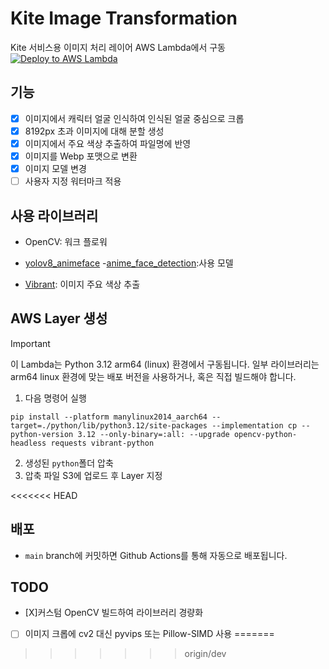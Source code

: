 # Kite Image Transformation
Kite 서비스용 이미지 처리 레이어
AWS Lambda에서 구동
[![Deploy to AWS Lambda](https://github.com/stratocanvas/kiteapp-image-transformation/actions/workflows/aws.yml/badge.svg)](https://github.com/stratocanvas/kiteapp-image-transformation/actions/workflows/aws.yml)

## 기능
- [x] 이미지에서 캐릭터 얼굴 인식하여 인식된 얼굴 중심으로 크롭
- [x] 8192px 초과 이미지에 대해 분할 생성
- [x] 이미지에서 주요 색상 추출하여 파일명에 반영
- [x] 이미지를 Webp 포맷으로 변환
- [x] 이미지 모델 변경
- [ ] 사용자 지정 워터마크 적용

## 사용 라이브러리
- OpenCV: 워크 플로워
- [yolov8_animeface](https://github.com/MagicalKyaru/yolov8_animeface)
-[anime_face_detection](https://huggingface.co/deepghs/anime_face_detection):사용 모델

- [Vibrant](https://github.com/totallynotadi/vibrant-python): 이미지 주요 색상 추출

## AWS Layer 생성
> [!IMPORTANT]
> 이 Lambda는 Python 3.12 arm64 (linux) 환경에서 구동됩니다.
> 일부 라이브러리는 arm64 linux 환경에 맞는 배포 버전을 사용하거나, 혹은 직접 빌드해야 합니다.

1. 다음 명령어 실행
```shell
pip install --platform manylinux2014_aarch64 --target=./python/lib/python3.12/site-packages --implementation cp --python-version 3.12 --only-binary=:all: --upgrade opencv-python-headless requests vibrant-python
```
2. 생성된 `python`폴더 압축
3. 압축 파일 S3에 업로드 후 Layer 지정

<<<<<<< HEAD
## 배포
- `main` branch에 커밋하면 Github Actions를 통해 자동으로 배포됩니다.

## TODO
- [X]커스텀 OpenCV 빌드하여 라이브러리 경량화
- [ ] 이미지 크롭에 cv2 대신 pyvips 또는 Pillow-SIMD 사용
=======
>>>>>>> origin/dev
